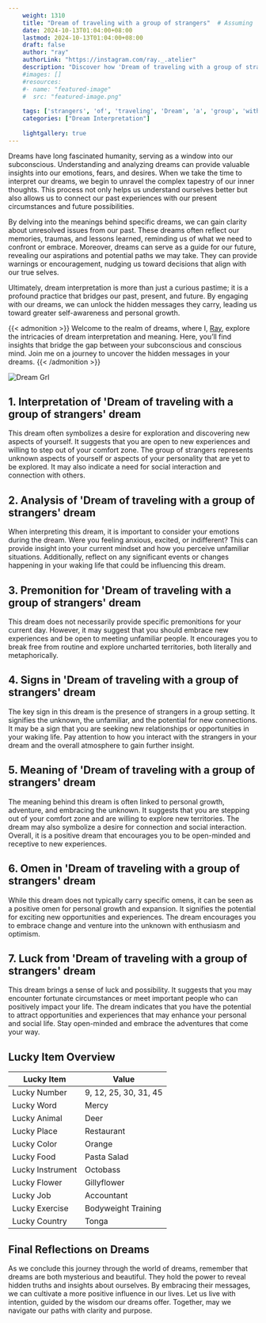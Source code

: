 ```yaml
---
    weight: 1310
    title: "Dream of traveling with a group of strangers"  # Assuming 'title' column exists
    date: 2024-10-13T01:04:00+08:00
    lastmod: 2024-10-13T01:04:00+08:00
    draft: false
    author: "ray"
    authorLink: "https://instagram.com/ray._.atelier"
    description: "Discover how 'Dream of traveling with a group of strangers' can interpret your future and uncover its significant meanings in your life."
    #images: []
    #resources:
    #- name: "featured-image"
    #  src: "featured-image.png"
    
    tags: ['strangers', 'of', 'traveling', 'Dream', 'a', 'group', 'with']
    categories: ["Dream Interpretation"]
    
    lightgallery: true
---
```

    
Dreams have long fascinated humanity, serving as a window into our subconscious. Understanding and analyzing dreams can provide valuable insights into our emotions, fears, and desires. When we take the time to interpret our dreams, we begin to unravel the complex tapestry of our inner thoughts. This process not only helps us understand ourselves better but also allows us to connect our past experiences with our present circumstances and future possibilities.

By delving into the meanings behind specific dreams, we can gain clarity about unresolved issues from our past. These dreams often reflect our memories, traumas, and lessons learned, reminding us of what we need to confront or embrace. Moreover, dreams can serve as a guide for our future, revealing our aspirations and potential paths we may take. They can provide warnings or encouragement, nudging us toward decisions that align with our true selves.

Ultimately, dream interpretation is more than just a curious pastime; it is a profound practice that bridges our past, present, and future. By engaging with our dreams, we can unlock the hidden messages they carry, leading us toward greater self-awareness and personal growth.

{{< admonition >}}
Welcome to the realm of dreams, where I, [Ray](https://instagram.com/ray._.atelier), explore the intricacies of dream interpretation and meaning. Here, you’ll find insights that bridge the gap between your subconscious and conscious mind. Join me on a journey to uncover the hidden messages in your dreams.
{{< /admonition >}}

![Dream Grl](https://cdn.pixabay.com/photo/2017/11/02/03/35/gothic-2910057_1280.jpg "Dream Grl")

## 1. Interpretation of 'Dream of traveling with a group of strangers' dream
 This dream often symbolizes a desire for exploration and discovering new aspects of yourself. It suggests that you are open to new experiences and willing to step out of your comfort zone. The group of strangers represents unknown aspects of yourself or aspects of your personality that are yet to be explored. It may also indicate a need for social interaction and connection with others.

## 2. Analysis of 'Dream of traveling with a group of strangers' dream
 When interpreting this dream, it is important to consider your emotions during the dream. Were you feeling anxious, excited, or indifferent? This can provide insight into your current mindset and how you perceive unfamiliar situations. Additionally, reflect on any significant events or changes happening in your waking life that could be influencing this dream.

## 3. Premonition for 'Dream of traveling with a group of strangers' dream
 This dream does not necessarily provide specific premonitions for your current day. However, it may suggest that you should embrace new experiences and be open to meeting unfamiliar people. It encourages you to break free from routine and explore uncharted territories, both literally and metaphorically.

## 4. Signs in 'Dream of traveling with a group of strangers' dream
 The key sign in this dream is the presence of strangers in a group setting. It signifies the unknown, the unfamiliar, and the potential for new connections. It may be a sign that you are seeking new relationships or opportunities in your waking life. Pay attention to how you interact with the strangers in your dream and the overall atmosphere to gain further insight.

## 5. Meaning of 'Dream of traveling with a group of strangers' dream
 The meaning behind this dream is often linked to personal growth, adventure, and embracing the unknown. It suggests that you are stepping out of your comfort zone and are willing to explore new territories. The dream may also symbolize a desire for connection and social interaction. Overall, it is a positive dream that encourages you to be open-minded and receptive to new experiences.

## 6. Omen in 'Dream of traveling with a group of strangers' dream
 While this dream does not typically carry specific omens, it can be seen as a positive omen for personal growth and expansion. It signifies the potential for exciting new opportunities and experiences. The dream encourages you to embrace change and venture into the unknown with enthusiasm and optimism.

## 7. Luck from 'Dream of traveling with a group of strangers' dream
 This dream brings a sense of luck and possibility. It suggests that you may encounter fortunate circumstances or meet important people who can positively impact your life. The dream indicates that you have the potential to attract opportunities and experiences that may enhance your personal and social life. Stay open-minded and embrace the adventures that come your way.

## Lucky Item Overview
| Lucky Item          | Value              |
|---------------|--------------------|
| Lucky Number        | 9, 12, 25, 30, 31, 45  |
| Lucky Word          | Mercy |
| Lucky Animal        | Deer |
| Lucky Place         | Restaurant     |
| Lucky Color         | Orange     |
| Lucky Food          | Pasta Salad      |
| Lucky Instrument    | Octobass |
| Lucky Flower        | Gillyflower    |
| Lucky Job           | Accountant       |
| Lucky Exercise      | Bodyweight Training  |
| Lucky Country       | Tonga    |


##  Final Reflections on Dreams

As we conclude this journey through the world of dreams, remember that dreams are both mysterious and beautiful. They hold the power to reveal hidden truths and insights about ourselves. By embracing their messages, we can cultivate a more positive influence in our lives. Let us live with intention, guided by the wisdom our dreams offer. Together, may we navigate our paths with clarity and purpose.
